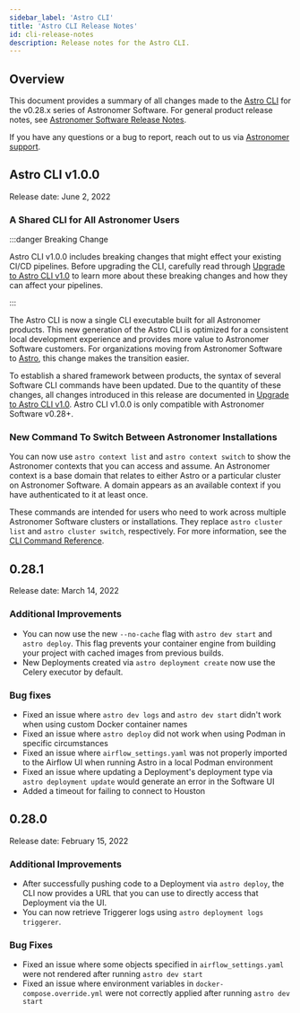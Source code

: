 ```yaml
---
sidebar_label: 'Astro CLI'
title: 'Astro CLI Release Notes'
id: cli-release-notes
description: Release notes for the Astro CLI.
---
```


## Overview

This document provides a summary of all changes made to the [Astro CLI](install-cli.md) for the v0.28.x series of Astronomer Software. For general product release notes, see [Astronomer Software Release Notes](release-notes.md).

If you have any questions or a bug to report, reach out to us via [Astronomer support](https://support.astronomer.io).

## Astro CLI v1.0.0

Release date: June 2, 2022

### A Shared CLI for All Astronomer Users

:::danger Breaking Change

Astro CLI v1.0.0 includes breaking changes that might effect your existing CI/CD pipelines. Before upgrading the CLI, carefully read through [Upgrade to Astro CLI v1.0](upgrade-astro-cli.md) to learn more about these breaking changes and how they can affect your pipelines.

:::

The Astro CLI is now a single CLI executable built for all Astronomer products. This new generation of the Astro CLI is optimized for a consistent local development experience and provides more value to Astronomer Software customers. For organizations moving from Astronomer Software to [Astro](https://docs.astronomer.io/astro), this change makes the transition easier.

To establish a shared framework between products, the syntax of several Software CLI commands have been updated. Due to the quantity of these changes, all changes introduced in this release are documented in [Upgrade to Astro CLI v1.0](upgrade-astro-cli.md). Astro CLI v1.0.0 is only compatible with Astronomer Software v0.28+.

### New Command To Switch Between Astronomer Installations

You can now use `astro context list` and `astro context switch` to show the Astronomer contexts that you can access and assume. An Astronomer context is a base domain that relates to either Astro or a particular cluster on Astronomer Software. A domain appears as an available context if you have authenticated to it at least once.

These commands are intended for users who need to work across multiple Astronomer Software clusters or installations. They replace `astro cluster list` and `astro cluster switch`, respectively. For more information, see the [CLI Command Reference](cli-reference.md#astro-context-switch).

## 0.28.1

Release date: March 14, 2022

### Additional Improvements

- You can now use the new `--no-cache` flag with `astro dev start` and `astro deploy`. This flag prevents your container engine from building your project with cached images from previous builds.
- New Deployments created via `astro deployment create` now use the Celery executor by default.

### Bug fixes

- Fixed an issue where `astro dev logs` and `astro dev start` didn't work when using custom Docker container names
- Fixed an issue where `astro deploy` did not work when using Podman in specific circumstances
- Fixed an issue where `airflow_settings.yaml` was not properly imported to the Airflow UI when running Astro in a local Podman environment
- Fixed an issue where updating a Deployment's deployment type via `astro deployment update` would generate an error in the Software UI
- Added a timeout for failing to connect to Houston

## 0.28.0

Release date: February 15, 2022

### Additional Improvements

- After successfully pushing code to a Deployment via `astro deploy`, the CLI now provides a URL that you can use to directly access that Deployment via the UI.
- You can now retrieve Triggerer logs using `astro deployment logs triggerer`.

### Bug Fixes

- Fixed an issue where some objects specified in `airflow_settings.yaml` were not rendered after running `astro dev start`
- Fixed an issue where environment variables in `docker-compose.override.yml` were not correctly applied after running `astro dev start`

